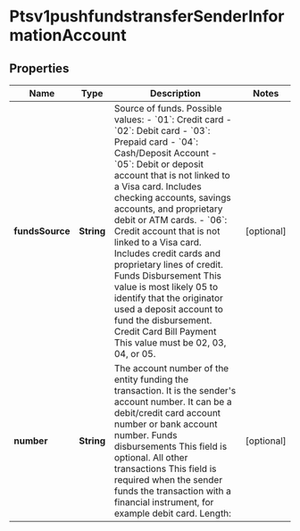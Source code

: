 
# Ptsv1pushfundstransferSenderInformationAccount

## Properties
Name | Type | Description | Notes
------------ | ------------- | ------------- | -------------
**fundsSource** | **String** | Source of funds. Possible values:  - &#x60;01&#x60;: Credit card - &#x60;02&#x60;: Debit card - &#x60;03&#x60;: Prepaid card - &#x60;04&#x60;: Cash/Deposit Account - &#x60;05&#x60;: Debit or deposit account that is not linked to a Visa card. Includes checking accounts, savings accounts, and proprietary debit or ATM cards. - &#x60;06&#x60;: Credit account that is not linked to a Visa card. Includes credit cards and proprietary lines of credit.  Funds Disbursement This value is most likely 05 to identify that the originator used a deposit account to fund the disbursement.  Credit Card Bill Payment This value must be 02, 03, 04, or 05.  |  [optional]
**number** | **String** | The account number of the entity funding the transaction. It is the sender&#39;s account number. It can be a debit/credit card account number or bank account number.  Funds disbursements  This field is optional.  All other transactions  This field is required when the sender funds the transaction with a financial instrument, for example debit card. Length:  |  [optional]




